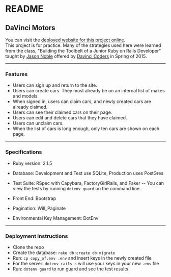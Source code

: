 # README
## DaVinci Motors

You can visit the [deployed website for this project online](http://stormy-tundra-4599.herokuapp.com/).  
This project is for practice. Many of the strategies used here were learned from the class, "Building the Toolbelt of a Junior Ruby on Rails Developer" taught by [Jason Noble](http://jasonnoble.org) offered by [Davinci Coders](http://www.davincicoders.com/) in Spring of 2015.

------

### Features

* Users can sign up and return to the site.
* Users can create cars. They must already be on an internal list of makes and models.
* When signed in, users can claim cars, and newly created cars are already claimed.
* Users can see their claimed cars on their page.
* Users can edit and delete cars that they have claimed.
* Users can unclaim cars.
* When the list of cars is long enough, only ten cars are shown on each page.

------

### Specifications

* Ruby version: 2.1.5

* Database: Development and Test use SQLite, Production uses PostGres

* Test Suite: RSpec with Capybara, FactoryGirlRails, and Faker 
-- You can view the tests by running `dotenv guard` on the command line.

* Front End: Bootstrap

* Pagination: Will_Paginate

* Environmental Key Management: DotEnv

------

### Deployment instructions

* Clone the repo
* Create the database: `rake db:create db:migrate`
* Run: `cp copy_of.env .env` and insert keys in the newly created file
* For the server: `dotenv rails s` will use your keys in your new `.env` file
* Run: `dotenv guard` to run guard and see the test results
